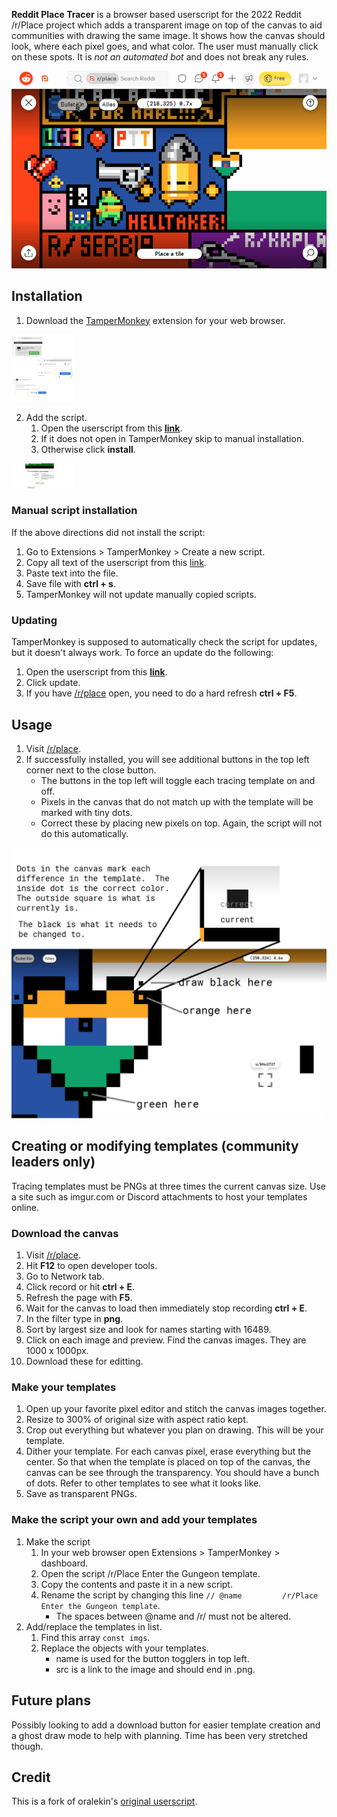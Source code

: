 **Reddit Place Tracer** is a browser based userscript for the 2022 Reddit /r/Place project which adds a transparent image on top of the canvas to aid communities with drawing the same image.  It shows how the canvas should look, where each pixel goes, and what color. The user must manually click on these spots.  It is *not an automated bot* and does not break any rules.

![Demo of the program](/images/demo1.gif?raw=true)

## Installation
1. Download the [TamperMonkey](https://www.tampermonkey.net/) extension for your web browser.
<img src="/images/install-tampermonkey.png?raw=true" width=20% height=20%>
	
2. Add the script.
   1. Open the userscript from this **[link](https://github.com/lobcog/reddit-place-tracer/raw/main/userscript.user.js)**.  
   2. If it does not open in TamperMonkey skip to manual installation.
   3. Otherwise click **install**.

<img src="/images/install-script.png?raw=true" width=20% height=20%>



### Manual script installation
If the above directions did not install the script:
1. Go to Extensions > TamperMonkey > Create a new script.
2. Copy all text of the userscript from this [link](https://github.com/lobcog/reddit-place-tracer/raw/main/userscript.user.js).
3. Paste text into the file.
4. Save file with **ctrl + s**.
5. TamperMonkey will not update manually copied scripts.

### Updating
TamperMonkey is supposed to automatically check the script for updates, but it doesn't always work.  To force an update do the following:
1. Open the userscript from this **[link](https://github.com/lobcog/reddit-place-tracer/raw/main/userscript.user.js)**.  
2. Click update.
3. If you have [/r/place](https://www.reddit.com/r/place/) open, you need to do a hard refresh **ctrl + F5**.

## Usage

1. Visit [/r/place](https://www.reddit.com/r/place/).  
2. If successfully installed, you will see additional buttons in the top left corner next to the close button.
	* The buttons in the top left will toggle each tracing template on and off.
	* Pixels in the canvas that do not match up with the template will be marked with tiny dots.
	* Correct these by placing new pixels on top.  Again, the script will not do this automatically.

![How to mark each spot](/images/usage1.png?raw=true)

## Creating or modifying templates (community leaders only)
Tracing templates must be PNGs at three times the current canvas size.  Use a site such as imgur.com or Discord attachments to host your templates online.

### Download the canvas
1. Visit [/r/place](https://www.reddit.com/r/place/).
2. Hit **F12** to open developer tools.
3. Go to Network tab.
4. Click record or hit **ctrl + E**.
5. Refresh the page with **F5**.
6. Wait for the canvas to load then immediately stop recording **ctrl + E**.
7. In the filter type in **png**.  
8. Sort by largest size and look for names starting with 16489.
9. Click on each image and preview.  Find the canvas images.  They are 1000 x 1000px.
10. Download these for editting.

### Make your templates
1. Open up your favorite pixel editor and stitch the canvas images together.
2. Resize to 300% of original size with aspect ratio kept.
3. Crop out everything but whatever you plan on drawing.  This will be your template.
4. Dither your template.  For each canvas pixel, erase everything but the center. So that when the template is placed on top of the canvas, the canvas can be see through the transparency.  You should have a bunch of dots.  Refer to other templates to see what it looks like.
5. Save as transparent PNGs.

### Make the script your own and add your templates
1. Make the script
	1. In your web browser open Extensions > TamperMonkey > dashboard.
	2. Open the script /r/Place Enter the Gungeon template.
	3. Copy the contents and paste it in a new script.
	4. Rename the script by changing this line `// @name         /r/Place Enter the Gungeon template`.
		* The spaces between @name and /r/ must not be altered.
2. Add/replace the templates in list.
	1. Find this array `const imgs`.
	2. Replace the objects with your templates.
		* name is used for the button togglers in top left.
		* src is a link to the image and should end in .png.



## Future plans
Possibly looking to add a download button for easier template creation and a ghost draw mode to help with planning.  Time has been very stretched though.

## Credit
This is a fork of oralekin's [original userscript](https://gist.github.com/oralekin/240d536d13d0a87ecf2474658115621b).
